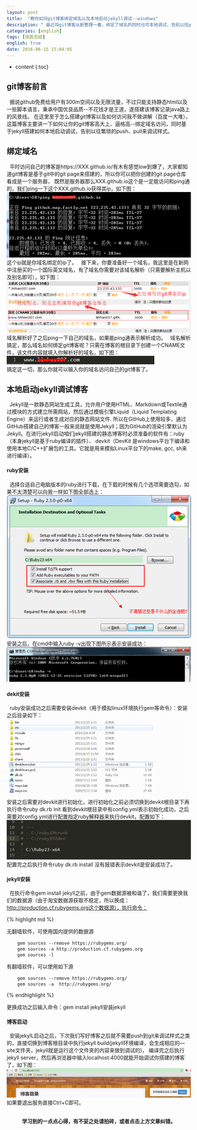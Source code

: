 ```yaml
---
layout: post
title:  "教你如何git博客绑定域名以及本地启动jekyll调试--windows"
description: " 最近将git博客从新整理一番，绑定了域名的同时也可本地调试，告别以往push、pull来调试样式"
categories: [english]
tags: [技能总结]
english: true
date: 2016-06-15 15:04:05
---
```


* content
{:toc}

## git博客前言
  &nbsp;&nbsp;据说github免费给用户有300m空间以及无限流量，不过只能支持静态html以及一些脚本语言，秉承中国优良品质--不花钱才是王道，遂搭建该博客记录java路上的风景线。
在这里至于怎么搭建git博客以及如何访问我不做讲解（百度一大堆），这篇博客主要讲一下如何让你的git博客高大上、逼格高--绑定域名访问，同时基于jekyll搭建如何本地启动调试，告别以往繁琐的push、pull来调试样式。

## 绑定域名
  &nbsp;&nbsp;平时访问自己的博客是https://XXX.github.io/有木有感觉low到爆了，大家都知道git博客是基于git中的git page来搭建的，所以你可以把你创建的git page仓库看成是一个服务器，
既然是服务器那么XXX.github.io这个是一定能访问和ping通的，我们ping一下这个XXX.github.io获得其ip，如下图：![获取git博客ip](/img/jineng-gitblog1.png)<br/>
这个ip就是你域名绑定的ip了。
  &nbsp;&nbsp;接下来，你要准备好一个域名，我这里是在新网中注册买的一个国际英文域名，有了域名你需要对该域名解析（只需要解析主机以及别名即可），如下图：![域名解析](/img/jineng-gitblog2.png)<br/>
域名解析好了之后ping一下自己的域名，如果能ping通表示解析成功。
  &nbsp;&nbsp;域名解析搞定，那么域名如何绑定git博客呢？只需在博客的根目录下创建一个CNAME文件，该文件内容就填入你解析好的域名，如下图：![git域名绑定](/img/jineng-gitblog4.png)<br/>
搞定这一切，那么你就可以输入你的域名访问自己的git博客了。

## 本地启动jekyll调试博客
  &nbsp;&nbsp;Jekyll是一款静态网站生成工具，允许用户使用HTML、Markdown或Textile通过模块的方式建立所需网站，然后通过模板引擎Liquid（Liquid Templating Engine）来运行或者生成对应的静态网站文件. 
所以在GitHub上使用较多，通过GitHub搭建自己的博客一般来说就是使用Jekyll；因为GitHub的渲染引擎默认为Jekyll。在进行jekyll启动咱们jekyll搭建的静态博客时必须准备的软件有：ruby（本身jekyll是基于ruby编译的插件）、
devkit（DevKit 是windows平台下编译和使用本地C/C++扩展包的工具。它就是用来模拟Linux平台下的make, gcc, sh来进行编译）。

#### ruby安装
  &nbsp;&nbsp;选择合适自己电脑版本的ruby进行下载，在下载的时候有几个选项需要选勾，如果不太清楚可以向我一样如下图全部选上：![ruby安装](/img/jineng-gitblog5.png)<br/>
安装之后，在cmd中输入ruby -v出现下图所示表示安装成功：![ruby安装](/img/jineng-gitblog6.png)<br/>

#### dekit安装
  &nbsp;&nbsp;ruby安装成功之后需要安装devkit（用于模拟linux环境执行gem等命令）：安装之后目录如下：![devkit安装](/img/jineng-gitblog7.png)<br/>
安装之后需要对devkit进行初始化，进行初始化之前必须切换到devkit根目录下再执行命令ruby dk.rb init  看到devkit根目录中有config.yml表示初始化成功，之后需要对config.yml进行配置指定ruby解释器来执行devkit，配置如下：
![devkit解释器指定](/img/jineng-gitblog8.png)<br/>
配置完之后执行命令ruby dk.rb install 没有报错表示devkit是安装成功了。

#### jekyll安装
  &nbsp;&nbsp;在执行命令gem install jekyll之前，由于gem数据源被和谐了，我们需要更换我们的数据源（由于淘宝数据源获取不稳定，所以换成：http://production.cf.rubygems.org这个数据源），执行命令：

{% highlight md %} 

   无翻墙软件，可使用国内提供的数据源

		gem sources --remove https://rubygems.org/
		gem sources -a http://production.cf.rubygems.org
		gem sources -l
	
  有翻墙软件，可以使用如下源

		gem sources --remove https://rubygems.org/
		gem sources -a  http://rubygems.org/

{% endhighlight %} 

更换成功之后输入命令：gem install jekyll安装jekyll

#### 博客启动
  &nbsp;&nbsp;安装jekylL启动之后，下次我们写好博客之后就不需要push到git来调试样式之类的，直接切换到博客根目录中执行jekyll build(jekyll环境编译，会生成相应的—site文件夹，jekyll就是运行这个文件夹的内容来做到调试的)，
编译完之后执行jekyll server，然后再浏览器中输入localhost:4000就能开始调试你搭建的博客了，如下图：![gitblog-show](/img/jineng-gitblog9.png)<br/>
如果要退出服务直接Ctrl+C即可。

<br/>
<center><b>学习到的一点点心得，有不妥之处请拍砖，或者点击上方文章纠错。</b></center>